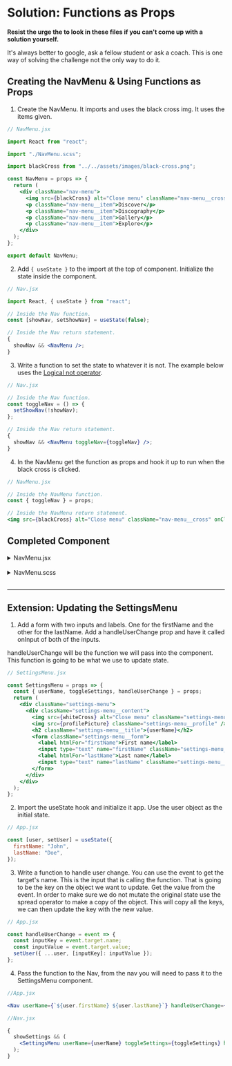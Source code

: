 # Solution: Functions as Props

**Resist the urge the to look in these files if you can't come up with a solution yourself.**

It's always better to google, ask a fellow student or ask a coach. This is one way of solving the challenge not the only way to do it.

## Creating the NavMenu & Using Functions as Props

1. Create the NavMenu. It imports and uses the black cross img. It uses the items given.

```jsx
// NavMenu.jsx

import React from "react";

import "./NavMenu.scss";

import blackCross from "../../assets/images/black-cross.png";

const NavMenu = props => {
  return (
    <div className="nav-menu">
      <img src={blackCross} alt="Close menu" className="nav-menu__cross" />
      <p className="nav-menu__item">Discover</p>
      <p className="nav-menu__item">Discography</p>
      <p className="nav-menu__item">Gallery</p>
      <p className="nav-menu__item">Explore</p>
    </div>
  );
};

export default NavMenu;
```

2. Add `{ useState }` to the import at the top of component. Initialize the state inside the component.

```jsx
// Nav.jsx

import React, { useState } from "react";

// Inside the Nav function.
const [showNav, setShowNav] = useState(false);

// Inside the Nav return statement.
{
  showNav && <NavMenu />;
}
```

3. Write a function to set the state to whatever it is not. The example below uses the [Logical not operator](https://developer.mozilla.org/en-US/docs/Web/JavaScript/Reference/Operators/Logical_NOT).

```jsx
// Nav.jsx

// Inside the Nav function.
const toggleNav = () => {
  setShowNav(!showNav);
};

// Inside the Nav return statement.
{
  showNav && <NavMenu toggleNav={toggleNav} />;
}
```

4. In the NavMenu get the function as props and hook it up to run when the black cross is clicked.

```jsx
// NavMenu.jsx

// Inside the NavMenu function.
const { toggleNav } = props;

// Inside the NavMenu return statement.
<img src={blackCross} alt="Close menu" className="nav-menu__cross" onClick={toggleNav} />;
```

## Completed Component

<details>
<summary>NavMenu.jsx</summary>

```jsx
import React from "react";

import "./NavMenu.scss";

import blackCross from "../../assets/images/black-cross.png";

const NavMenu = props => {
  const { toggleNav } = props;

  return (
    <div className="nav-menu">
      <img src={blackCross} alt="Close menu" className="nav-menu__cross" onClick={toggleNav} />
      <p className="nav-menu__item">Discover</p>
      <p className="nav-menu__item">Discography</p>
      <p className="nav-menu__item">Gallery</p>
      <p className="nav-menu__item">Explore</p>
    </div>
  );
};

export default NavMenu;
```

</details>

<br/>

<details>
<summary>NavMenu.scss</summary>

```scss
@import "../../assets/sass/variables.scss";

.nav {
  display: flex;
  justify-content: space-between;
  align-items: center;
  padding: 0 50px;
  color: $color-black;

  &__item {
    height: 30px;
  }
}

@media (min-width: 992px) {
  .nav {
    grid-column: 1 / -1;
    &__heading {
      margin: 20px auto;
    }

    &__item {
      &--menu {
        display: none;
      }
    }
  }
}
```

</details>

<br/>

---

## Extension: Updating the SettingsMenu

1. Add a form with two inputs and labels. One for the firstName and the other for the lastName. Add a handleUserChange prop and have it called onInput of both of the inputs.

handleUserChange will be the function we will pass into the component. This function is going to be what we use to update state.

```jsx
// SettingsMenu.jsx

const SettingsMenu = props => {
  const { userName, toggleSettings, handleUserChange } = props;
  return (
    <div className="settings-menu">
      <div className="settings-menu__content">
        <img src={whiteCross} alt="Close menu" className="settings-menu__cross" onClick={toggleSettings} />
        <img src={profilePicture} className="settings-menu__profile" />
        <h2 className="settings-menu__title">{userName}</h2>
        <form className="settings-menu__form">
          <label htmlFor="firstName">First name</label>
          <input type="text" name="firstName" className="settings-menu__input" onInput={handleUserChange} />
          <label htmlFor="lastName">Last name</label>
          <input type="text" name="lastName" className="settings-menu__input" onInput={handleUserChange} />
        </form>
      </div>
    </div>
  );
};
```

2. Import the useState hook and initialize it app. Use the user object as the initial state.

```jsx
// App.jsx

const [user, setUser] = useState({
  firstName: "John",
  lastName: "Doe",
});
```

3. Write a function to handle user change. You can use the event to get the target's name. This is the input that is calling the function. That is going to be the key on the object we want to update. Get the value from the event. In order to make sure we do not mutate the original state use the spread operator to make a copy of the object. This will copy all the keys, we can then update the key with the new value.

```jsx
// App.jsx

const handleUserChange = event => {
  const inputKey = event.target.name;
  const inputValue = event.target.value;
  setUser({ ...user, [inputKey]: inputValue });
};
```

4. Pass the function to the Nav, from the nav you will need to pass it to the SettingsMenu component.

```jsx
//App.jsx

<Nav userName={`${user.firstName} ${user.lastName}`} handleUserChange={handleUserChange} />
```

```jsx
//Nav.jsx

{
  showSettings && (
    <SettingsMenu userName={userName} toggleSettings={toggleSettings} handleUserChange={handleUserChange} />
  );
}
```
